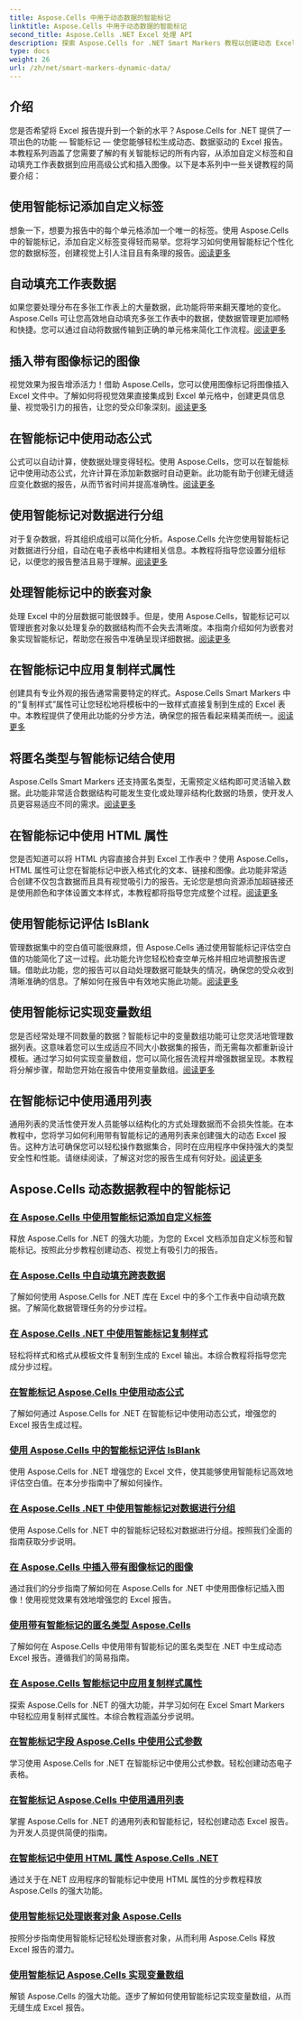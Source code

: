 ```yaml
---
title: Aspose.Cells 中用于动态数据的智能标记
linktitle: Aspose.Cells 中用于动态数据的智能标记
second_title: Aspose.Cells .NET Excel 处理 API
description: 探索 Aspose.Cells for .NET Smart Markers 教程以创建动态 Excel 报告。学习添加标签、自动填充数据、使用公式等。
type: docs
weight: 26
url: /zh/net/smart-markers-dynamic-data/
---
```

## 介绍

您是否希望将 Excel 报告提升到一个新的水平？Aspose.Cells for .NET 提供了一项出色的功能 — 智能标记 — 使您能够轻松生成动态、数据驱动的 Excel 报告。本教程系列涵盖了您需要了解的有关智能标记的所有内容，从添加自定义标签和自动填充工作表数据到应用高级公式和插入图像。以下是本系列中一些关键教程的简要介绍：

## 使用智能标记添加自定义标签
想象一下，想要为报告中的每个单元格添加一个唯一的标签。使用 Aspose.Cells 中的智能标记，添加自定义标签变得轻而易举。您将学习如何使用智能标记个性化您的数据标签，创建视觉上引人注目且有条理的报告。[阅读更多](./add-custom-labels-smart-markers/)

## 自动填充工作表数据
如果您要处理分布在多张工作表上的大量数据，此功能将带来翻天覆地的变化。Aspose.Cells 可让您高效地自动填充多张工作表中的数据，使数据管理更加顺畅和快捷。您可以通过自动将数据传输到正确的单元格来简化工作流程。[阅读更多](./auto-populate-data-smart-markers/)

## 插入带有图像标记的图像
视觉效果为报告增添活力！借助 Aspose.Cells，您可以使用图像标记将图像插入 Excel 文件中。了解如何将视觉效果直接集成到 Excel 单元格中，创建更具信息量、视觉吸引力的报告，让您的受众印象深刻。[阅读更多](./insert-images-smart-markers/)

## 在智能标记中使用动态公式
公式可以自动计算，使数据处理变得轻松。使用 Aspose.Cells，您可以在智能标记中使用动态公式，允许计算在添加新数据时自动更新。此功能有助于创建无缝适应变化数据的报告，从而节省时间并提高准确性。[阅读更多](./dynamic-formulas-smart-markers/)

## 使用智能标记对数据进行分组
对于复杂数据，将其组织成组可以简化分析。Aspose.Cells 允许您使用智能标记对数据进行分组，自动在电子表格中构建相关信息。本教程将指导您设置分组标记，以便您的报告整洁且易于理解。[阅读更多](./group-data-smart-markers/)

## 处理智能标记中的嵌套对象
处理 Excel 中的分层数据可能很棘手。但是，使用 Aspose.Cells，智能标记可以管理嵌套对象以处理复杂的数据结构而不会失去清晰度。本指南介绍如何为嵌套对象实现智能标记，帮助您在报告中准确呈现详细数据。[阅读更多](./nested-objects-smart-markers/)

## 在智能标记中应用复制样式属性
创建具有专业外观的报告通常需要特定的样式。Aspose.Cells Smart Markers 中的“复制样式”属性可让您轻松地将模板中的一致样式直接复制到生成的 Excel 表中。本教程提供了使用此功能的分步方法，确保您的报告看起来精美而统一。[阅读更多](./copy-style-attribute-smart-markers/)

## 将匿名类型与智能标记结合使用
Aspose.Cells Smart Markers 还支持匿名类型，无需预定义结构即可灵活输入数据。此功能非常适合数据结构可能发生变化或处理非结构化数据的场景，使开发人员更容易适应不同的需求。[阅读更多](./use-anonymous-types-smart-markers/)

## 在智能标记中使用 HTML 属性
您是否知道可以将 HTML 内容直接合并到 Excel 工作表中？使用 Aspose.Cells，HTML 属性可让您在智能标记中嵌入格式化的文本、链接和图像。此功能非常适合创建不仅包含数据而且具有视觉吸引力的报告。无论您是想向资源添加超链接还是使用颜色和字体设置文本样式，本教程都将指导您完成整个过程。[阅读更多](./html-property-smart-markers/)

## 使用智能标记评估 IsBlank
管理数据集中的空白值可能很麻烦，但 Aspose.Cells 通过使用智能标记评估空白值的功能简化了这一过程。此功能允许您轻松检查空单元格并相应地调整报告逻辑。借助此功能，您的报告可以自动处理数据可能缺失的情况，确保您的受众收到清晰准确的信息。了解如何在报告中有效地实施此功能。[阅读更多](./evaluate-isblank-smart-markers/)

## 使用智能标记实现变量数组
您是否经常处理不同数量的数据？智能标记中的变量数组功能可让您灵活地管理数据列表。这意味着您可以生成适应不同大小数据集的报告，而无需每次都重新设计模板。通过学习如何实现变量数组，您可以简化报告流程并增强数据呈现。本教程将分解步骤，帮助您开始在报告中使用变量数组。[阅读更多](./variable-array-smart-markers/)

## 在智能标记中使用通用列表
通用列表的灵活性使开发人员能够以结构化的方式处理数据而不会损失性能。在本教程中，您将学习如何利用带有智能标记的通用列表来创建强大的动态 Excel 报告。这种方法可确保您可以轻松操作数据集合，同时在应用程序中保持强大的类型安全性和性能。请继续阅读，了解这对您的报告生成有何好处。[阅读更多](./generic-list-smart-markers/)

## Aspose.Cells 动态数据教程中的智能标记
### [在 Aspose.Cells 中使用智能标记添加自定义标签](./add-custom-labels-smart-markers/)
释放 Aspose.Cells for .NET 的强大功能，为您的 Excel 文档添加自定义标签和智能标记。按照此分步教程创建动态、视觉上有吸引力的报告。
### [在 Aspose.Cells 中自动填充跨表数据](./auto-populate-data-smart-markers/)
了解如何使用 Aspose.Cells for .NET 库在 Excel 中的多个工作表中自动填充数据。了解简化数据管理任务的分步过程。
### [在 Aspose.Cells .NET 中使用智能标记复制样式](./copy-style-smart-marker/)
轻松将样式和格式从模板文件复制到生成的 Excel 输出。本综合教程将指导您完成分步过程。
### [在智能标记 Aspose.Cells 中使用动态公式](./dynamic-formulas-smart-markers/)
了解如何通过 Aspose.Cells for .NET 在智能标记中使用动态公式，增强您的 Excel 报告生成过程。
### [使用 Aspose.Cells 中的智能标记评估 IsBlank](./evaluate-isblank-smart-markers/)
使用 Aspose.Cells for .NET 增强您的 Excel 文件，使其能够使用智能标记高效地评估空白值。在本分步指南中了解如何操作。
### [在 Aspose.Cells .NET 中使用智能标记对数据进行分组](./group-data-smart-markers/)
使用 Aspose.Cells for .NET 中的智能标记轻松对数据进行分组。按照我们全面的指南获取分步说明。
### [在 Aspose.Cells 中插入带有图像标记的图像](./insert-images-smart-markers/)
通过我们的分步指南了解如何在 Aspose.Cells for .NET 中使用图像标记插入图像！使用视觉效果有效地增强您的 Excel 报告。
### [使用带有智能标记的匿名类型 Aspose.Cells](./use-anonymous-types-smart-markers/)
了解如何在 Aspose.Cells 中使用带有智能标记的匿名类型在 .NET 中生成动态 Excel 报告。遵循我们的简易指南。
### [在 Aspose.Cells 智能标记中应用复制样式属性](./copy-style-attribute-smart-markers/)
探索 Aspose.Cells for .NET 的强大功能，并学习如何在 Excel Smart Markers 中轻松应用复制样式属性。本综合教程涵盖分步说明。
### [在智能标记字段 Aspose.Cells 中使用公式参数](./formula-parameter-smart-marker/)
学习使用 Aspose.Cells for .NET 在智能标记中使用公式参数。轻松创建动态电子表格。
### [在智能标记 Aspose.Cells 中使用通用列表](./generic-list-smart-markers/)
掌握 Aspose.Cells for .NET 的通用列表和智能标记，轻松创建动态 Excel 报告。为开发人员提供简便的指南。
### [在智能标记中使用 HTML 属性 Aspose.Cells .NET](./html-property-smart-markers/)
通过关于在.NET 应用程序的智能标记中使用 HTML 属性的分步教程释放 Aspose.Cells 的强大功能。
### [使用智能标记处理嵌套对象 Aspose.Cells](./nested-objects-smart-markers/)
按照分步指南使用智能标记轻松处理嵌套对象，从而利用 Aspose.Cells 释放 Excel 报告的潜力。
### [使用智能标记 Aspose.Cells 实现变量数组](./variable-array-smart-markers/)
解锁 Aspose.Cells 的强大功能。逐步了解如何使用智能标记实现变量数组，从而无缝生成 Excel 报告。